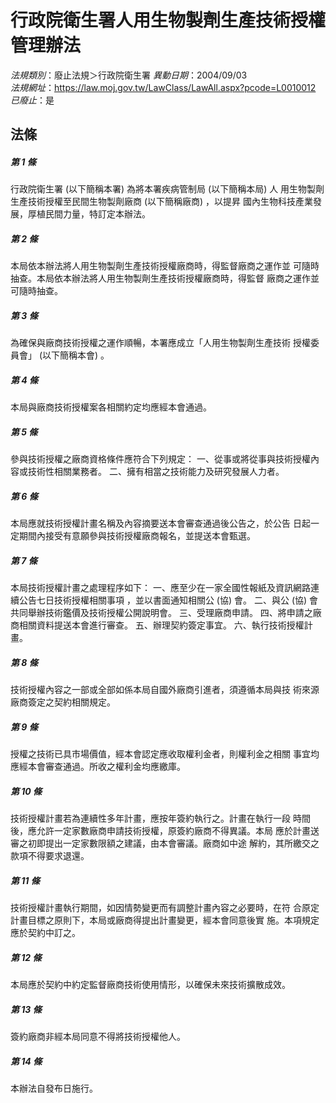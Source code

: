 # 行政院衛生署人用生物製劑生產技術授權管理辦法

*法規類別*：廢止法規＞行政院衛生署
*異動日期*：2004/09/03  
*法規網址*：https://law.moj.gov.tw/LawClass/LawAll.aspx?pcode=L0010012
*已廢止*：是


## 法條
##### 第 1 條
行政院衛生署 (以下簡稱本署) 為將本署疾病管制局 (以下簡稱本局) 人
用生物製劑生產技術授權至民間生物製劑廠商 (以下簡稱廠商) ，以提昇
國內生物科技產業發展，厚植民間力量，特訂定本辦法。

##### 第 2 條
本局依本辦法將人用生物製劑生產技術授權廠商時，得監督廠商之運作並
可隨時抽查。本局依本辦法將人用生物製劑生產技術授權廠商時，得監督
廠商之運作並可隨時抽查。

##### 第 3 條
為確保與廠商技術授權之運作順暢，本署應成立「人用生物製劑生產技術
授權委員會」 (以下簡稱本會) 。

##### 第 4 條
本局與廠商技術授權案各相關約定均應經本會通過。

##### 第 5 條
參與技術授權之廠商資格條件應符合下列規定：
一、從事或將從事與技術授權內容或技術性相關業務者。
二、擁有相當之技術能力及研究發展人力者。


##### 第 6 條
本局應就技術授權計畫名稱及內容摘要送本會審查通過後公告之，於公告
日起一定期間內接受有意願參與技術授權廠商報名，並提送本會甄選。

##### 第 7 條
本局技術授權計畫之處理程序如下：
一、應至少在一家全國性報紙及資訊網路連續公告七日技術授權相關事項
    ，並以書面通知相關公 (協) 會。
二、與公 (協) 會共同舉辦技術鑑價及技術授權公開說明會。
三、受理廠商申請。
四、將申請之廠商相關資料提送本會進行審查。
五、辦理契約簽定事宜。
六、執行技術授權計畫。


##### 第 8 條
技術授權內容之一部或全部如係本局自國外廠商引進者，須遵循本局與技
術來源廠商簽定之契約相關規定。

##### 第 9 條
授權之技術已具市場價值，經本會認定應收取權利金者，則權利金之相關
事宜均應經本會審查通過。所收之權利金均應繳庫。

##### 第 10 條
技術授權計畫若為連續性多年計畫，應按年簽約執行之。計畫在執行一段
時間後，應允許一定家數廠商申請技術授權，原簽約廠商不得異議。本局
應於計畫送審之初即提出一定家數限額之建議，由本會審議。廠商如中途
解約，其所繳交之款項不得要求退還。

##### 第 11 條
技術授權計畫執行期間，如因情勢變更而有調整計畫內容之必要時，在符
合原定計畫目標之原則下，本局或廠商得提出計畫變更，經本會同意後實
施。本項規定應於契約中訂之。

##### 第 12 條
本局應於契約中約定監督廠商技術使用情形，以確保未來技術擴散成效。

##### 第 13 條
簽約廠商非經本局同意不得將技術授權他人。

##### 第 14 條
本辦法自發布日施行。


